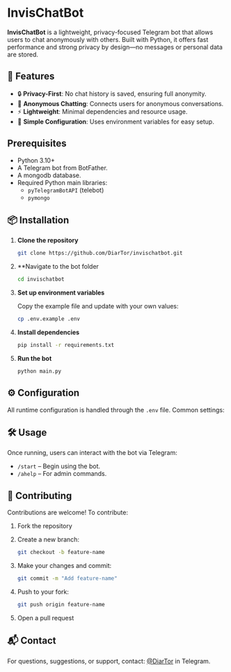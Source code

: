 # InvisChatBot

**InvisChatBot** is a lightweight, privacy-focused Telegram bot that allows users to chat anonymously with others. Built with Python, it offers fast performance and strong privacy by design—no messages or personal data are stored.

## 🚀 Features

- 🔒 **Privacy-First**: No chat history is saved, ensuring full anonymity.
- 💬 **Anonymous Chatting**: Connects users for anonymous conversations.
- ⚡ **Lightweight**: Minimal dependencies and resource usage.
- 🔧 **Simple Configuration**: Uses environment variables for easy setup.

## Prerequisites

- Python 3.10+
- A Telegram bot from BotFather.
- A mongodb database.
- Required Python main libraries:
    - `pyTelegramBotAPI` (telebot)
    - `pymongo`

## 📦 Installation

1. **Clone the repository**
   ```bash
   git clone https://github.com/DiarTor/invischatbot.git
    ```

2. **Navigate to the bot folder
    ```bash
    cd invischatbot
    ```

3. **Set up environment variables**

   Copy the example file and update with your own values:

   ```bash
   cp .env.example .env
   ```

4. **Install dependencies**

   ```bash
   pip install -r requirements.txt
   ```

5. **Run the bot**

   ```bash
   python main.py
   ```

## ⚙️ Configuration

All runtime configuration is handled through the `.env` file. Common settings:

## 🛠 Usage

Once running, users can interact with the bot via Telegram:

* `/start` – Begin using the bot.
* `/ahelp` – For admin commands.

## 🤝 Contributing

Contributions are welcome! To contribute:

1. Fork the repository
2. Create a new branch:

   ```bash
   git checkout -b feature-name
   ```
3. Make your changes and commit:

   ```bash
   git commit -m "Add feature-name"
   ```
4. Push to your fork:

   ```bash
   git push origin feature-name
   ```
5. Open a pull request


## 📬 Contact

For questions, suggestions, or support, contact: [@DiarTor](https://t.me/diartor) in Telegram.